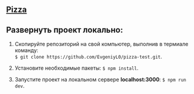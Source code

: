 ## [Pizza](https://evgeniyl0.github.io/pizza-test/)    

## Развернуть проект локально:  
1. Скопируйте репозиторий на свой компьютер, выполнив в термиале команду:  
`$ git clone https://github.com/EvgeniyL0/pizza-test.git`.  
  
2. Установите необходимые пакеты: `$ npm install`.  
  
3. Запустите проект на локальном сервере **localhost:3000**: `$ npm run dev`.